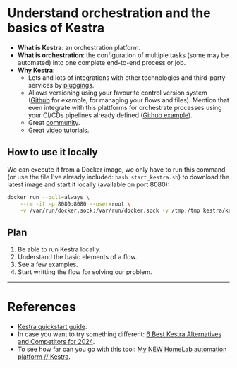 # Understand orchestration and the basics of Kestra

* **What is Kestra**: an orchestration platform.
* **What is orchestration**: the configuration of multiple tasks (some may be automated) into one complete end-to-end process or job.
* **Why Kestra**:
  * Lots and lots of integrations with other technologies and third-party services by [pluggings](https://kestra.io/plugins).
  * Allows versioning using your favourite control version system ([Github](https://www.youtube.com/watch?v=YbIuqYWLrpA&t=41s) for example, for managing your flows and files). Mention that even integrate with this plattforms for orchestrate processes using your CI/CDs pipelines already defined ([Github example](https://kestra.io/docs/version-control-cicd/cicd/github-action)).
  * Great [community](https://kestra.io/community).
  * Great [video tutorials](https://kestra.io/tutorial-videos/all).



## How to use it locally

We can execute it from a Docker image, we only have to run this command (or use the file I've already included: ```bash start_kestra.sh```) to download the latest image and start it locally (available on port 8080):

```bash
docker run --pull=always \
    --rm -it -p 8080:8080 --user=root \
    -v /var/run/docker.sock:/var/run/docker.sock -v /tmp:/tmp kestra/kestra:latest server local
```

## Plan

1. Be able to run Kestra locally.
2. Understand the basic elements of a flow.
3. See a few examples.
4. Start writting the flow for solving our problem.

***

# References

* [Kestra quickstart guide](https://kestra.io/docs/getting-started/quickstart).
* In case you want to try something different: [6 Best Kestra Alternatives and Competitors for 2024](https://www.shipyardapp.com/blog/kestra-alternatives/).
* To see how far can you go with this tool: [My NEW HomeLab automation platform // Kestra](https://www.youtube.com/watch?v=D4cixQ_Ek4Y&t=1895s).